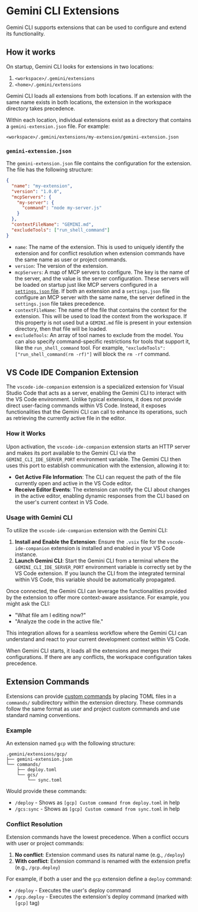# Gemini CLI Extensions

Gemini CLI supports extensions that can be used to configure and extend its functionality.

## How it works

On startup, Gemini CLI looks for extensions in two locations:

1.  `<workspace>/.gemini/extensions`
2.  `<home>/.gemini/extensions`

Gemini CLI loads all extensions from both locations. If an extension with the same name exists in both locations, the extension in the workspace directory takes precedence.

Within each location, individual extensions exist as a directory that contains a `gemini-extension.json` file. For example:

`<workspace>/.gemini/extensions/my-extension/gemini-extension.json`

### `gemini-extension.json`

The `gemini-extension.json` file contains the configuration for the extension. The file has the following structure:

```json
{
  "name": "my-extension",
  "version": "1.0.0",
  "mcpServers": {
    "my-server": {
      "command": "node my-server.js"
    }
  },
  "contextFileName": "GEMINI.md",
  "excludeTools": ["run_shell_command"]
}
```

- `name`: The name of the extension. This is used to uniquely identify the extension and for conflict resolution when extension commands have the same name as user or project commands.
- `version`: The version of the extension.
- `mcpServers`: A map of MCP servers to configure. The key is the name of the server, and the value is the server configuration. These servers will be loaded on startup just like MCP servers configured in a [`settings.json` file](./cli/configuration.md). If both an extension and a `settings.json` file configure an MCP server with the same name, the server defined in the `settings.json` file takes precedence.
- `contextFileName`: The name of the file that contains the context for the extension. This will be used to load the context from the workspace. If this property is not used but a `GEMINI.md` file is present in your extension directory, then that file will be loaded.
- `excludeTools`: An array of tool names to exclude from the model. You can also specify command-specific restrictions for tools that support it, like the `run_shell_command` tool. For example, `"excludeTools": ["run_shell_command(rm -rf)"]` will block the `rm -rf` command.

## VS Code IDE Companion Extension

The `vscode-ide-companion` extension is a specialized extension for Visual Studio Code that acts as a server, enabling the Gemini CLI to interact with the VS Code environment. Unlike typical extensions, it does not provide direct user-facing commands within VS Code. Instead, it exposes functionalities that the Gemini CLI can call to enhance its operations, such as retrieving the currently active file in the editor.

### How it Works

Upon activation, the `vscode-ide-companion` extension starts an HTTP server and makes its port available to the Gemini CLI via the `GEMINI_CLI_IDE_SERVER_PORT` environment variable. The Gemini CLI then uses this port to establish communication with the extension, allowing it to:

-   **Get Active File Information**: The CLI can request the path of the file currently open and active in the VS Code editor.
-   **Receive Editor Events**: The extension can notify the CLI about changes in the active editor, enabling dynamic responses from the CLI based on the user's current context in VS Code.

### Usage with Gemini CLI

To utilize the `vscode-ide-companion` extension with the Gemini CLI:

1.  **Install and Enable the Extension**: Ensure the `.vsix` file for the `vscode-ide-companion` extension is installed and enabled in your VS Code instance.
2.  **Launch Gemini CLI**: Start the Gemini CLI from a terminal where the `GEMINI_CLI_IDE_SERVER_PORT` environment variable is correctly set by the VS Code extension. If you launch the CLI from the integrated terminal within VS Code, this variable should be automatically propagated.

Once connected, the Gemini CLI can leverage the functionalities provided by the extension to offer more context-aware assistance. For example, you might ask the CLI:

-   "What file am I editing now?"
-   "Analyze the code in the active file."

This integration allows for a seamless workflow where the Gemini CLI can understand and react to your current development context within VS Code.

When Gemini CLI starts, it loads all the extensions and merges their configurations. If there are any conflicts, the workspace configuration takes precedence.

## Extension Commands

Extensions can provide [custom commands](./cli/commands.md#custom-commands) by placing TOML files in a `commands/` subdirectory within the extension directory. These commands follow the same format as user and project custom commands and use standard naming conventions.

### Example

An extension named `gcp` with the following structure:

```
.gemini/extensions/gcp/
├── gemini-extension.json
└── commands/
    ├── deploy.toml
    └── gcs/
        └── sync.toml
```

Would provide these commands:

- `/deploy` - Shows as `[gcp] Custom command from deploy.toml` in help
- `/gcs:sync` - Shows as `[gcp] Custom command from sync.toml` in help

### Conflict Resolution

Extension commands have the lowest precedence. When a conflict occurs with user or project commands:

1. **No conflict**: Extension command uses its natural name (e.g., `/deploy`)
2. **With conflict**: Extension command is renamed with the extension prefix (e.g., `/gcp.deploy`)

For example, if both a user and the `gcp` extension define a `deploy` command:

- `/deploy` - Executes the user's deploy command
- `/gcp.deploy` - Executes the extension's deploy command (marked with `[gcp]` tag)
